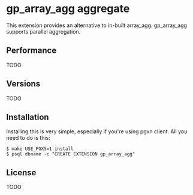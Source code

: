gp_array_agg aggregate
========================
This extension provides an alternative to in-built array_agg. gp_array_agg
supports parallel aggregation.




Performance
-----------
TODO

Versions
--------
TODO

Installation
------------
Installing this is very simple, especially if you're using pgxn client.
All you need to do is this:



    $ make USE_PGXS=1 install
    $ psql dbname -c "CREATE EXTENSION gp_array_agg"


License
-------
TODO

